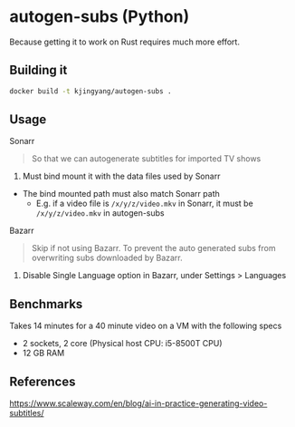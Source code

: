 # autogen-subs (Python)

Because getting it to work on Rust requires much more effort.

## Building it

```bash
docker build -t kjingyang/autogen-subs .
```

## Usage

Sonarr

> So that we can autogenerate subtitles for imported TV shows

1. Must bind mount it with the data files used by Sonarr
  - The bind mounted path must also match Sonarr path
    - E.g. if a video file is `/x/y/z/video.mkv` in Sonarr, it must be `/x/y/z/video.mkv` in autogen-subs

Bazarr

> Skip if not using Bazarr. To prevent the auto generated subs from overwriting subs downloaded by Bazarr.

1. Disable Single Language option in Bazarr, under Settings > Languages

## Benchmarks

Takes 14 minutes for a 40 minute video on a VM with the following specs
- 2 sockets, 2 core (Physical host CPU: i5-8500T CPU)
- 12 GB RAM

## References

https://www.scaleway.com/en/blog/ai-in-practice-generating-video-subtitles/